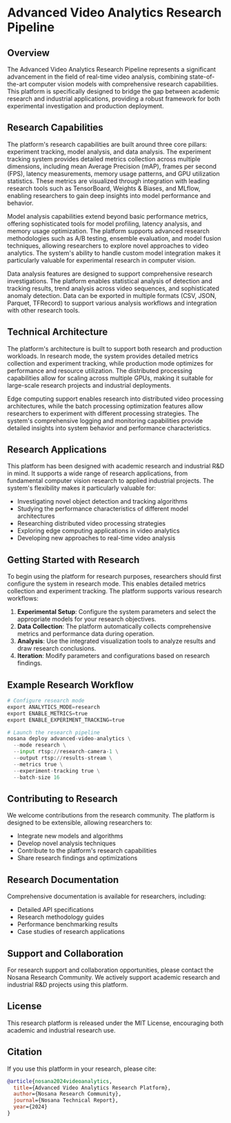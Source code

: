 # Advanced Video Analytics Research Pipeline

## Overview

The Advanced Video Analytics Research Pipeline represents a significant advancement in the field of real-time video analysis, combining state-of-the-art computer vision models with comprehensive research capabilities. This platform is specifically designed to bridge the gap between academic research and industrial applications, providing a robust framework for both experimental investigation and production deployment.

## Research Capabilities

The platform's research capabilities are built around three core pillars: experiment tracking, model analysis, and data analysis. The experiment tracking system provides detailed metrics collection across multiple dimensions, including mean Average Precision (mAP), frames per second (FPS), latency measurements, memory usage patterns, and GPU utilization statistics. These metrics are visualized through integration with leading research tools such as TensorBoard, Weights & Biases, and MLflow, enabling researchers to gain deep insights into model performance and behavior.

Model analysis capabilities extend beyond basic performance metrics, offering sophisticated tools for model profiling, latency analysis, and memory usage optimization. The platform supports advanced research methodologies such as A/B testing, ensemble evaluation, and model fusion techniques, allowing researchers to explore novel approaches to video analytics. The system's ability to handle custom model integration makes it particularly valuable for experimental research in computer vision.

Data analysis features are designed to support comprehensive research investigations. The platform enables statistical analysis of detection and tracking results, trend analysis across video sequences, and sophisticated anomaly detection. Data can be exported in multiple formats (CSV, JSON, Parquet, TFRecord) to support various analysis workflows and integration with other research tools.

## Technical Architecture

The platform's architecture is built to support both research and production workloads. In research mode, the system provides detailed metrics collection and experiment tracking, while production mode optimizes for performance and resource utilization. The distributed processing capabilities allow for scaling across multiple GPUs, making it suitable for large-scale research projects and industrial deployments.

Edge computing support enables research into distributed video processing architectures, while the batch processing optimization features allow researchers to experiment with different processing strategies. The system's comprehensive logging and monitoring capabilities provide detailed insights into system behavior and performance characteristics.

## Research Applications

This platform has been designed with academic research and industrial R&D in mind. It supports a wide range of research applications, from fundamental computer vision research to applied industrial projects. The system's flexibility makes it particularly valuable for:

- Investigating novel object detection and tracking algorithms
- Studying the performance characteristics of different model architectures
- Researching distributed video processing strategies
- Exploring edge computing applications in video analytics
- Developing new approaches to real-time video analysis

## Getting Started with Research

To begin using the platform for research purposes, researchers should first configure the system in research mode. This enables detailed metrics collection and experiment tracking. The platform supports various research workflows:

1. **Experimental Setup**: Configure the system parameters and select the appropriate models for your research objectives.
2. **Data Collection**: The platform automatically collects comprehensive metrics and performance data during operation.
3. **Analysis**: Use the integrated visualization tools to analyze results and draw research conclusions.
4. **Iteration**: Modify parameters and configurations based on research findings.

## Example Research Workflow

```python
# Configure research mode
export ANALYTICS_MODE=research
export ENABLE_METRICS=true
export ENABLE_EXPERIMENT_TRACKING=true

# Launch the research pipeline
nosana deploy advanced-video-analytics \
  --mode research \
  --input rtsp://research-camera-1 \
  --output rtsp://results-stream \
  --metrics true \
  --experiment-tracking true \
  --batch-size 16
```

## Contributing to Research

We welcome contributions from the research community. The platform is designed to be extensible, allowing researchers to:

- Integrate new models and algorithms
- Develop novel analysis techniques
- Contribute to the platform's research capabilities
- Share research findings and optimizations

## Research Documentation

Comprehensive documentation is available for researchers, including:
- Detailed API specifications
- Research methodology guides
- Performance benchmarking results
- Case studies of research applications

## Support and Collaboration

For research support and collaboration opportunities, please contact the Nosana Research Community. We actively support academic research and industrial R&D projects using this platform.

## License

This research platform is released under the MIT License, encouraging both academic and industrial research use.

## Citation

If you use this platform in your research, please cite:

```bibtex
@article{nosana2024videoanalytics,
  title={Advanced Video Analytics Research Platform},
  author={Nosana Research Community},
  journal={Nosana Technical Report},
  year={2024}
}
``` 